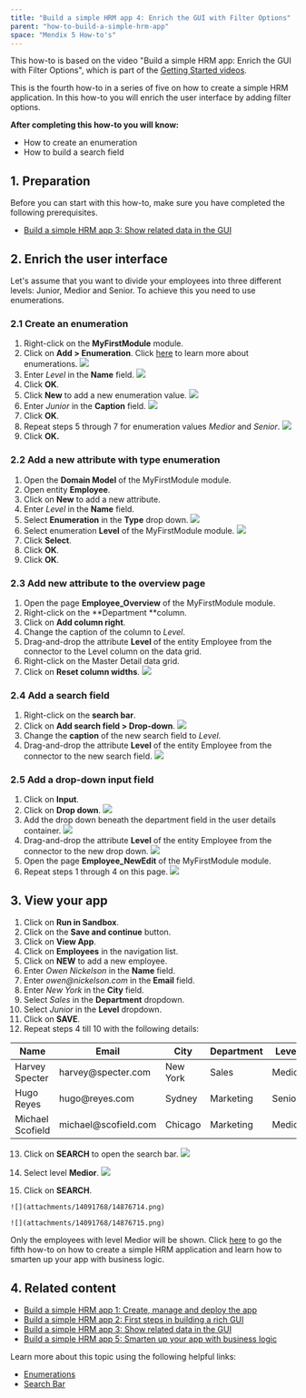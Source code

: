 ```yaml
---
title: "Build a simple HRM app 4: Enrich the GUI with Filter Options"
parent: "how-to-build-a-simple-hrm-app"
space: "Mendix 5 How-to's"
---
```


This how-to is based on the video "Build a simple HRM app: Enrich the GUI with Filter Options", which is part of the [Getting Started videos](http://gettingstarted.mendixcloud.com/link/courses/gettingstarted).

This is the fourth how-to in a series of five on how to create a simple HRM application. In this how-to you will enrich the user interface by adding filter options.

**After completing this how-to you will know:**

*   How to create an enumeration
*   How to build a search field

## 1. Preparation

Before you can start with this how-to, make sure you have completed the following prerequisites.

*   [Build a simple HRM app 3: Show related data in the GUI](build-a-simple-hrm-app-3-show-related-data-in-the-gui)

## 2\. Enrich the user interface

Let's assume that you want to divide your employees into three different levels: Junior, Medior and Senior. To achieve this you need to use enumerations.

### 2.1 Create an enumeration

1.  Right-click on the **MyFirstModule** module.
2.  Click on **Add > Enumeration**. Click [here](/refguide5/enumerations) to learn more about enumerations.
    ![](attachments/14091768/14876695.png) 
3.  Enter _Level_ in the **Name** field.
    ![](attachments/14091768/14876696.png) 
4.  Click **OK**.
5.  Click **New** to add a new enumeration value.
    ![](attachments/14091768/14876702.png)
6.  Enter _Junior_ in the **Caption** field.
    ![](attachments/14091768/14876698.png) 
7.  Click **OK**.
8.  Repeat steps 5 through 7 for enumeration values _Medior_ and _Senior_.
    ![](attachments/14091768/14876699.png)
9.  Click **OK.**

### 2.2 Add a new attribute with type enumeration

1.  Open the **Domain Model** of the MyFirstModule module.
2.  Open entity **Employee**. 
3.  Click on **New** to add a new attribute.
4.  Enter _Level_ in the **Name** field.
5.  Select **Enumeration** in the **Type** drop down.
    ![](attachments/14091768/14876703.png) 
6.  Select enumeration **Level** of the MyFirstModule module.
    ![](attachments/14091768/14876704.png)
7.  Click **Select**.
8.  Click **OK**.
9.  Click **OK**.

### 2.3 Add new attribute to the overview page

1.  Open the page **Employee_Overview** of the MyFirstModule module.
2.  Right-click on the **Department **column.
3.  Click on **Add column right**.
4.  Change the caption of the column to _Level_.
5.  Drag-and-drop the attribute **Level** of the entity Employee from the connector to the Level column on the data grid.
6.  Right-click on the Master Detail data grid.
7.  Click on **Reset column widths**.
    ![](attachments/14091768/14876705.png)

### 2.4 Add a search field 

1.  Right-click on the **search bar**.
2.  Click on **Add search field > Drop-down**.
    ![](attachments/14091768/14876706.png) 
3.  Change the **caption** of the new search field to _Level_.
4.  Drag-and-drop the attribute **Level** of the entity Employee from the connector to the new search field.
    ![](attachments/14091768/14876707.png) 

### 2.5 Add a drop-down input field

1.  Click on **Input**.
2.  Click on **Drop down**.
    ![](attachments/14091768/14876708.png) 
3.  Add the drop down beneath the department field in the user details container.
    ![](attachments/14091768/14876709.png) 
4.  Drag-and-drop the attribute **Level** of the entity Employee from the connector to the new drop down.
    ![](attachments/14091768/14876710.png) 
5.  Open the page **Employee_NewEdit** of the MyFirstModule module.
6.  Repeat steps 1 through 4 on this page.
    ![](attachments/14091768/14876711.png) 

## 3\. View your app

1.  Click on **Run in Sandbox**.
2.  Click on the **Save and continue** button.
3.  Click on **View App**.
4.  Click on **Employees** in the navigation list.
5.  Click on **NEW** to add a new employee.
6.  Enter _Owen Nickelson_ in the **Name** field.
7.  Enter _owen@nickelson.com_ in the **Email** field.
8.  Enter _New York_ in the **City** field.
9.  Select _Sales_ in the **Department** dropdown.
10.  Select _Junior_ in the **Level** dropdown.
11.  Click on **SAVE**.
12.  Repeat steps 4 till 10 with the following details:

<table><thead><tr><th class="confluenceTh">Name</th><th class="confluenceTh">Email</th><th class="confluenceTh">City</th><th class="confluenceTh">Department</th><th colspan="1" class="confluenceTh">Level</th></tr></thead><tbody><tr><td class="confluenceTd">Harvey Specter</td><td class="confluenceTd">harvey@<span>specter</span>.com</td><td class="confluenceTd">New York</td><td class="confluenceTd">Sales</td><td colspan="1" class="confluenceTd">Medior</td></tr><tr><td class="confluenceTd">Hugo Reyes</td><td class="confluenceTd">hugo@reyes.com</td><td class="confluenceTd">Sydney</td><td class="confluenceTd">Marketing</td><td colspan="1" class="confluenceTd">Senior</td></tr><tr><td colspan="1" class="confluenceTd">Michael Scofield</td><td colspan="1" class="confluenceTd">michael@scofield.com</td><td colspan="1" class="confluenceTd">Chicago</td><td colspan="1" class="confluenceTd">Marketing</td><td colspan="1" class="confluenceTd">Medior</td></tr></tbody></table>

13.  Click on **SEARCH** to open the search bar.
    ![](attachments/14091768/14876712.png) 

14.  Select level **Medior**.
    ![](attachments/14091768/14876713.png)
15.  Click on **SEARCH**.

    ![](attachments/14091768/14876714.png)

    ![](attachments/14091768/14876715.png)

Only the employees with level Medior will be shown. Click [here](build-a-simple-hrm-app-5-smarten-up-your-app-with-business-logic) to go the fifth how-to on how to create a simple HRM application and learn how to smarten up your app with business logic.

## 4\. Related content

*   [Build a simple HRM app 1: Create, manage and deploy the app](build-a-simple-hrm-app-1-create-manage-and-deploy-the-app)
*   [Build a simple HRM app 2: First steps in building a rich GUI](build-a-simple-hrm-app-2-first-steps-in-building-a-rich-gui)
*   [Build a simple HRM app 3: Show related data in the GUI](build-a-simple-hrm-app-3-show-related-data-in-the-gui)
*   [Build a simple HRM app 5: Smarten up your app with business logic](build-a-simple-hrm-app-5-smarten-up-your-app-with-business-logic)

Learn more about this topic using the following helpful links:

*   [Enumerations](/refguide5/enumerations)
*   [Search Bar](/refguide5/search-bar)
